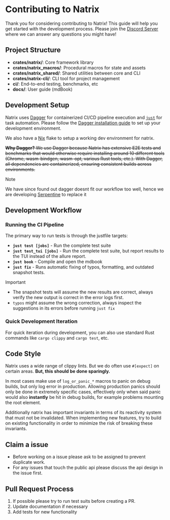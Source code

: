 # Contributing to Natrix

Thank you for considering contributing to Natrix! This guide will help you get started with the development process.
Please join the [Discord Server](https://discord.gg/Rptzjf3Nnm) where we can answer any questions you might have! 

## Project Structure

- **crates/natrix/**: Core framework library
- **crates/natrix_macros/**: Procedural macros for state and assets
- **crates/natrix_shared/**: Shared utilities between core and CLI
- **crates/natrix-cli/**: CLI tool for project management
- **ci/**: End-to-end testing, benchmarks, etc
- **docs/**: User guide (mdBook)

## Development Setup

Natrix uses [Dagger](https://dagger.io/) for containerized CI/CD pipeline execution and [`just`](https://github.com/casey/just) for task automation. Please follow the [Dagger installation guide](https://docs.dagger.io/install) to set up your development environment.

We also have a [Nix](https://nixos.org/) flake to setup a working dev environment for natrix.

~~**Why Dagger?** We use Dagger because Natrix has extensive E2E tests and benchmarks that would otherwise require installing around 10 different tools (Chrome, wasm-bindgen, wasm-opt, various Rust tools, etc.). With Dagger, all dependencies are containerized, ensuring consistent builds across environments.~~

> [!NOTE]
> We have since found out dagger doesnt fit our workflow too well, hence we are developing [Serpentine](https://github.com/Serpent-Tools/serpentine) to replace it 

## Development Workflow

### Running the CI Pipeline

The primary way to run tests is through the justfile targets:

- **`just test [jobs]`** - Run the complete test suite 
- **`just test_tui [jobs]`** - Run the complete test suite, but report results to the TUI instead of the allure report.
- **`just book`** - Compile and open the mdbook
- **`just fix`** - Runs automatic fixing of typos, formatting, and outdated snapshot tests.

> [!IMPORTANT]
> * The snapshot tests will assume the new results are correct, always verify the new output is correct in the error logs first.
> * `typos` might assume the wrong correction, always inspect the suggestions in its errors before running `just fix`


### Quick Development Iteration

For quick iteration during development, you can also use standard Rust commands like `cargo clippy` and `cargo test`, etc.

## Code Style
Natrix uses a wide range of clippy lints. But we do often use `#[expect]` on certain areas.
**But, this should be done sparingly.**

In most cases make use of `log_or_panic_*` macros to panic on debug builds, but only log error in production. Allowing production panics should only be done in extremely specific cases, effectively only when said panic would also **instantly** be hit in debug builds, for example problems mounting the root element.

Additionally natrix has important invariants in terms of its reactivity system that must not be invalidated.
When implementing new features, try to build on existing functionality in order to minimize the risk of breaking these invariants.

## Claim a issue
* Before working on a issue please ask to be assigned to prevent duplicate work.
* For any issues that touch the public api please discuss the api design in the issue first.

## Pull Request Process
1. If possible please try to run test suits before creating a PR.
2. Update documentation if necessary
3. Add tests for new functionality
